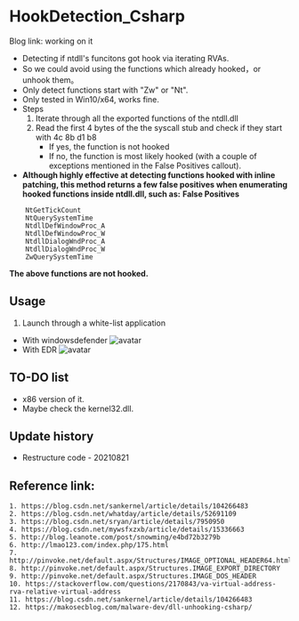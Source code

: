# HookDetection_Csharp

Blog link: working on it

- Detecting if ntdll's funcitons got hook via iterating RVAs.
- So we could avoid using the functions which already hooked，or unhook them。 
- Only detect functions start with "Zw" or "Nt".
- Only tested in Win10/x64, works fine.
- Steps
	1. Iterate through all the exported functions of the ntdll.dll
	2. Read the first 4 bytes of the the syscall stub and check if they start with 4c 8b d1 b8
		- If yes, the function is not hooked
		- If no, the function is most likely hooked (with a couple of exceptions mentioned in the False Positives callout).
- **Although highly effective at detecting functions hooked with inline patching, this method returns a few false positives when enumerating hooked functions inside ntdll.dll, such as:**
**False Positives**
```
	NtGetTickCount
	NtQuerySystemTime
	NtdllDefWindowProc_A
	NtdllDefWindowProc_W
	NtdllDialogWndProc_A
	NtdllDialogWndProc_W
	ZwQuerySystemTime
```
**The above functions are not hooked.**
## Usage 
1. Launch through a white-list application
- With windowsdefender
	![avatar](https://raw.githubusercontent.com/Kara-4search/tempPic/main/HookDetection_WD.png)
- With EDR
	![avatar](https://raw.githubusercontent.com/Kara-4search/tempPic/main/HookDetection_EDR.jpeg)



## TO-DO list
- x86 version of it.
- Maybe check the kernel32.dll.

## Update history
- Restructure code - 20210821


## Reference link:
	1. https://blog.csdn.net/sankernel/article/details/104266483
	2. https://blog.csdn.net/whatday/article/details/52691109
	3. https://blog.csdn.net/sryan/article/details/7950950
	4. https://blog.csdn.net/mywsfxzxb/article/details/15336663
	5. http://blog.leanote.com/post/snowming/e4bd72b3279b
	6. http://lmao123.com/index.php/175.html
	7. http://pinvoke.net/default.aspx/Structures/IMAGE_OPTIONAL_HEADER64.html
	8. http://pinvoke.net/default.aspx/Structures.IMAGE_EXPORT_DIRECTORY
	9. http://pinvoke.net/default.aspx/Structures.IMAGE_DOS_HEADER
	10. https://stackoverflow.com/questions/2170843/va-virtual-address-rva-relative-virtual-address
	11. https://blog.csdn.net/sankernel/article/details/104266483
	12. https://makosecblog.com/malware-dev/dll-unhooking-csharp/